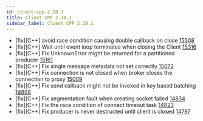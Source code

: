 ```yaml
---
id: client-cpp-2.10.1
title: Client CPP 2.10.1 
sidebar_label: Client CPP 2.10.1 
---
```


- [fix][C++] avoid race condition causing double callback on close [15508](https://github.com/apache/pulsar/pull/15508)
- [fix][C++] Wait until event loop terminates when closing the Client [15316](https://github.com/apache/pulsar/pull/15316)
- [fix][C++] Fix UnknownError might be returned for a partitioned producer [15161](https://github.com/apache/pulsar/pull/15161)
- [fix][C++] Fix single message metadata not set correctly [15072](https://github.com/apache/pulsar/pull/15072)
- [fix][C++] Fix connection is not closed when broker closes the connection to proxy [15009](https://github.com/apache/pulsar/pull/15009)
- [fix][C++] Fix send callback might not be invoked in key based batching [14898](https://github.com/apache/pulsar/pull/14898)
- [fix][C++] Fix segmentation fault when creating socket failed [14834](https://github.com/apache/pulsar/pull/14834)
- [fix][C++] Fix the race condition of connect timeout task [14823](https://github.com/apache/pulsar/pull/14823)
- [fix][C++] Fix producer is never destructed until client is closed [14797](https://github.com/apache/pulsar/pull/14797)
